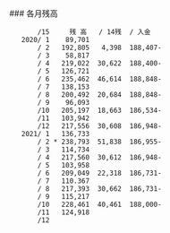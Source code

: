 <link href="markdown.css" rel="stylesheet"></link>
### 各月残高
       
           /15     残 高   / 14残  / 入金       
       2020/ 1    89,701                        
           / 2   192,805   4,398  188,407-      
           / 3    58,817                        
           / 4   219,022  30,622  188,400-      
           / 5   126,721                        
           / 6   235,462  46,614  188,848-      
           / 7   138,153                        
           / 8   200,492  20,684  188,848-      
           / 9    96,093                        
           /10   205,197  18,663  186,534-      
           /11   103,942                        
           /12   217,556  30,608  186,948-      
       2021/ 1   136,733                        
           / 2 * 238,793  51,838  186,955-      
           / 3   114,734                        
           / 4   217,560  30,612  186,948-      
           / 5   103,958                        
           / 6   209,049  22,318  186,731-      
           / 7   110.367                        
           / 8   217,393  30,662  186,731-      
           / 9   115,217                        
           /10   228,461  40,461  188,000-      
           /11   124,918                        
           /12                                  
